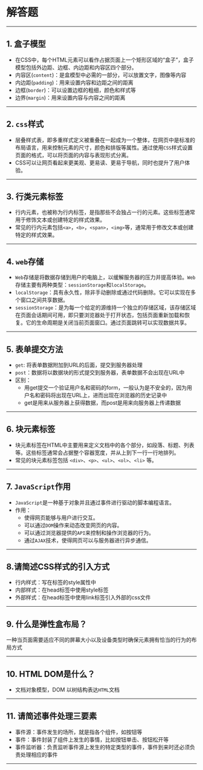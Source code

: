 # 解答题

---

## 1. 盒子模型

- 在CSS中，每个HTML元素可以看作占据页面上一个矩形区域的“盒子”，盒子模型包括外边距、边框、内边距和内容区四个部分。
- 内容区(`content`)：是盒模型中必需的一部分，可以放置文字，图像等内容
- 内边距(`padding`)：用来设置内容和边距之间的距离
- 边框(`border`)：可以设置边框的粗细，颜色和样式等
- 边界(`margin`)：用来设置内容与内容之间的距离

---

## 2. `css`样式

- 层叠样式表，即多重样式定义被重叠在一起成为一个整体，在网页中是标准的布局语言，用来控制元素的尺寸，颜色和排版等属性。通过使用`CSS`样式设置页面的格式，可以将页面的内容与表现形式分离。
- CSS可以让网页看起来更美观、更易读、更易于导航，同时也提升了用户体验。

---

## 3. 行类元素标签

- 行内元素，也被称为行内标签，是指那些不会独占一行的元素。这些标签通常用于修饰文本或创建特定的样式效果。
- 常见的行内元素包括`<a>`，`<b>`，`<span>`，`<img>`等，通常用于修改文本或创建特定的样式效果。

---

## 4. `web`存储

- `Web`存储是将数据存储到用户的电脑上，以缓解服务器的压力并提高体验。`Web`存储主要有两种类型：`sessionStorage`和`localStorage`。
- `localStorage`：具有永久性，除非手动删除或通过代码删除。它可以实现在多个窗口之间共享数据。
- `sessionStorage`：是为每一个给定的源维持一个独立的存储区域，该存储区域在页面会话期间可用，即只要浏览器处于打开状态，包括页面重新加载和恢复。它的生命周期是关闭当前页面窗口。通过页面跳转可以实现数据共享。

---

## 5. 表单提交方法

- `get`: 将表单数据附加到URL的后面，提交到服务器处理
- `post`：数据将以数据块的形式提交到服务器，表单数据不会出现在URL中
- 区别：
  - 用get提交一个验证用户名和密码的form，一般认为是不安全的，因为用户名和密码将出现在URL上，进而出现在浏览器的历史记录中
  - get是用来从服务器上获得数据，而post是用来向服务器上传递数据
  
---

## 6. 块元素标签

- 块元素标签在HTML中主要用来定义文档中的各个部分，如段落、标题、列表等。这些标签通常会占据整个容器宽度，并从上到下一行一行地排列。
- 常见的块元素标签包括 `<div>`、`<p>`、`<ul>`、`<ol>`、`<li>` 等。

---

## 7. `JavaScript`作用

- `JavaScript`是一种基于对象并且通过事件进行驱动的脚本编程语言。
- 作用：
  - 使得网页能够与用户进行交互。
  - 可以通过`DOM`操作来动态改变网页的内容。
  - 可以通过浏览器提供的`API`来控制和操作浏览器的行为。
  - 通过`AJAX`技术，使得网页可以与服务器进行异步通信。

---

## 8.请简述CSS样式的引入方式

- 行内样式：写在标签的style属性中
- 内部样式：在head标签中使用style标签
- 外部样式：在head标签中使用link标签引入外部的css文件

---

## 9. 什么是弹性盒布局？

一种当页面需要适应不同的屏幕大小以及设备类型时确保元素拥有恰当的行为的布局方式

---

## 10. HTML DOM是什么？

- 文档对象模型，DOM 以树结构表达`HTML`文档

---

## 11. 请简述事件处理三要素

- 事件源：事件发生的场所，就是指各个组件，如按钮等
- 事件：事件封装了组件上发生的事情，比如按钮单击、按钮松开等
- 事件监听器：负责监听事件源上发生的特定类型的事件，事件到来时还必须负责处理相应的事件

---
